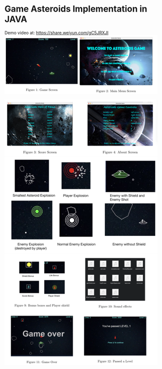 # Game Asteroids Implementation in JAVA
Demo video at: https://share.weiyun.com/gC5JRXJI
![img.png](img.png)

![img_1.png](img_1.png)
![img_4.png](img_4.png)
![img_3.png](img_3.png)
